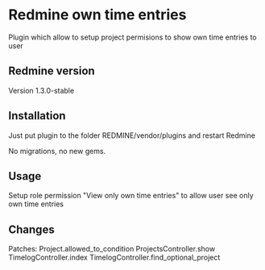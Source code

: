 # Redmine own time entries

Plugin which allow to setup project permisions to show own time entries to user


## Redmine version

Version 1.3.0-stable


## Installation

Just put plugin to the folder REDMINE/vendor/plugins and restart Redmine

No migrations, no new gems.


## Usage

Setup role permission "View only own time entries" to allow user see only own time entries


## Changes

Patches:
  Project.allowed_to_condition
  ProjectsController.show
  TimelogController.index
  TimelogController.find_optional_project
